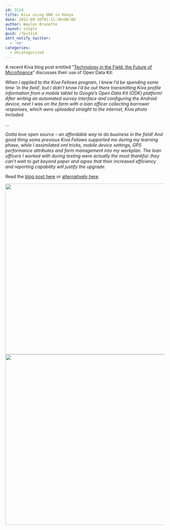 ```yaml
---
id: 3114
title: Kiva using ODK in Kenya
date: 2012-09-30T01:11:38+00:00
author: Waylon Brunette
layout: single
guid: /?p=3114
aktt_notify_twitter:
  - 'no'
categories:
  - Uncategorized
---
```

A recent Kiva blog post entitled &#8220;[Technology in the Field: the Future of Microfinance](http://www.kiva.org/updates/fellows/2012/09/12/technology-in-the-field-the-future-of-microfinance)&#8221; discusses their use of Open Data Kit:

_When I applied to the Kiva Fellows program, I knew I’d be spending some time ‘in the field’, but I didn’t know I’d be out there transmitting Kiva profile information from a mobile tablet to Google’s Open Data Kit (ODK) platform!  After writing an automated survey interface and configuring the Android device, next I was on the farm with a loan officer collecting borrower responses, which were uploaded straight to the internet, Kiva photo included._

&#8230;

_Gotta love open source – an affordable way to do business in the field! And good thing some previous Kiva Fellows supported me during my learning phase, while I assimilated xml tricks, mobile device settings, GPS performance attributes and form management into my workplan. The loan officers I worked with during testing were actually the most thankful: they can’t wait to get beyond paper and agree that their increased efficiency and reporting capability will justify the upgrade._

Read the [blog post here](http://www.kiva.org/updates/fellows/2012/09/12/technology-in-the-field-the-future-of-microfinance) or [alternatively here](http://fellowsblog.kiva.org/2012/09/12/technology-in-the-field-the-future-of-microfinance/).
  

  
<img src="http://kivafellows.files.wordpress.com/2012/08/photo.png" alt="" width="538" />

<img src="http://kivafellows.files.wordpress.com/2012/08/odk-in-the-field.jpg" alt="" width="538" />
